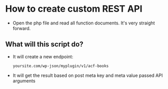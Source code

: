 # How to create custom REST API

- Open the php file and read all function documents. It's very straight forward.

## What will this script do?

- It will create a new endpoint:

  `yoursite.com/wp-json/myplugin/v1/acf-books`

- It will get the result based on post meta key and meta value passed API arguments